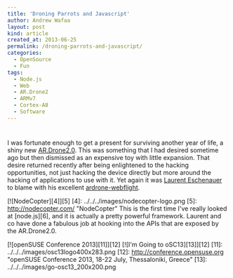 ```yaml
---
title: 'Droning Parrots and Javascript'
author: Andrew Wafaa
layout: post
kind: article
created_at: 2013-06-25
permalink: /droning-parrots-and-javascript/
categories:
  - OpenSource
  - Fun
tags:
  - Node.js
  - Web
  - AR.Drone2
  - ARMv7
  - Cortex-A8
  - Software
---
```

# 

I was fortunate enough to get a present for surviving another year of life, a shiny new [AR.Drone2.0][1]. This was something that I had desired sometime ago but then dismissed as an expensive toy with little expansion. That desire returned recently after being enlightened to the hacking opportunities, not just hacking the device directly but more around the hacking of applications to use with it. Yet again it was [Laurent Eschenauer][2] to blame with his excellent [ardrone-webflight][3]. 

 [1]: http://ardrone2.parrot.com/ "Consumer Quadricopter"
 [2]: http://www.eschnou.com/ "Eschnou's spot on the web"
 [3]: http://eschnou.github.io/ardrone-webflight/ "ardrone-webflight homepage"

[![NodeCopter][4]][5]
 [4]: ../../../images/nodecopter-logo.png 
 [5]: http://nodecopter.com/ "NodeCopter"
This is the first time I've really looked at [node.js][6], and it is actually a pretty powerful framework. Laurent and co have done a fabulous job at hooking into the APIs that are exposed by the AR.Drone2.0. 

[![openSUSE Conference 2013][11]][12] [![I'm Going to oSC13][13]][12]
 [11]: ../../../images/osc13logo400x283.png 
 [12]: http://conference.opensuse.org "openSUSE Conference 2013, 18-22 July, Thessaloniki, Greece"
 [13]: ../../../images/go-osc13_200x200.png
